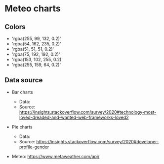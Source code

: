# Meteo charts

## Colors

- 'rgba(255, 99, 132, 0.2)'
- 'rgba(54, 162, 235, 0.2)'
- 'rgba(51, 51, 51, 0.2)'
- 'rgba(75, 192, 192, 0.2)'
- 'rgba(153, 102, 255, 0.2)'
- 'rgba(255, 159, 64, 0.2)'

## Data source

- Bar charts
  - Data:
  - Source: https://insights.stackoverflow.com/survey/2020#technology-most-loved-dreaded-and-wanted-web-frameworks-loved2
- Pie charts

  - Data:
  - Source: https://insights.stackoverflow.com/survey/2020#developer-profile-gender

- Meteo: https://www.metaweather.com/api/
